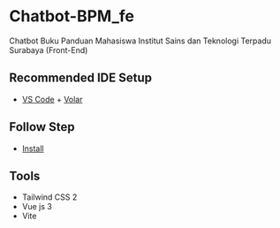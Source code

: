 # Chatbot-BPM_fe
Chatbot Buku Panduan Mahasiswa Institut Sains dan Teknologi Terpadu Surabaya (Front-End)

## Recommended IDE Setup

- [VS Code](https://code.visualstudio.com/) + [Volar](https://marketplace.visualstudio.com/items?itemName=Vue.volar)

## Follow Step
- [Install](https://v2.tailwindcss.com/docs/guides/vue-3-vite
)

## Tools
- Tailwind CSS 2
- Vue js 3
- Vite